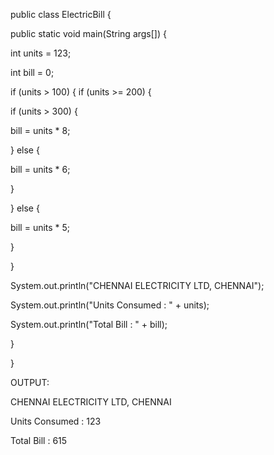 public class ElectricBill {

public static void main(String args[]) {

int units = 123;

int bill = 0;

if (units > 100) {
if (units >= 200) {

if (units > 300) {

bill = units * 8;

} else {

bill = units * 6;

}

} else {

bill = units * 5;

}

}

System.out.println("CHENNAI ELECTRICITY LTD, CHENNAI");

System.out.println("Units Consumed : " + units);

System.out.println("Total Bill : " + bill);

}

}

OUTPUT:

CHENNAI ELECTRICITY LTD, CHENNAI

Units Consumed : 123

Total Bill : 615
